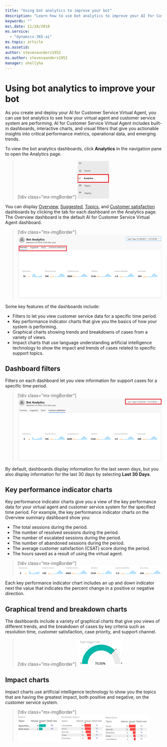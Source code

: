 ```yaml
---
title: "Using bot analytics to improve your bot"
description: "Learn how to use bot analytics to improve your AI for Customer Service Virtual Agent bot."
keywords: ""
ms\.date: 11/28/2018
ms.service:
  - "dynamics-365-ai"
ms.topic: article
ms.assetid: 
author: stevesaunders1952
ms.author: stevesaunders1952
manager: shellyha
---
```


# Using bot analytics to improve your bot

As you create and deploy your AI for Customer Service Virtual Agent, you can use bot analytics to see how your virtual agent and customer service system are performing. AI for Customer Service Virtual Agent includes built-in dashboards, interactive charts, and visual filters that give you actionable insights into critical performance metrics, operational data, and emerging trends.

To view the bot analytics dashboards, click **Analytics** in the navigation pane to open the Analytics page.

   > [!div class="mx-imgBorder"]
   > ![Open Analytics page](media/analytics-1.png)

You can display [Overview](dashboard-overview.md), [Suggested](dashboard-suggested.md), [Topics](dashboard-topics.md), and [Customer satisfaction](dashboard-csat.md) dashboards by clicking the tab for each dashboard on the Analytics page. The Overview dashboard is the default AI for Customer Service Virtual Agent dashboard.

   > [!div class="mx-imgBorder"]
   > ![Dashboard tabs](media/analytics-2.png)

Some key features of the dashboards include:

* Filters to let you view customer service data for a specific time period.
* Key performance indicator charts that give you the basics of how your system is performing.
* Graphical charts showing trends and breakdowns of cases from a variety of views.
* Impact charts that use language understanding artificial intelligence technology to show the impact and trends of cases related to specific support topics.

## Dashboard filters

Filters on each dashboard let you view information for support cases for a specific time period.

> [!div class="mx-imgBorder"]
> ![Dashboard filters](media/analytics-3.png)

By default, dashboards display information for the last seven days, but you also display information for the last 30 days by selecting **Last 30 Days**.

## Key performance indicator charts

Key performance indicator charts give you a view of the key performance data for your virtual agent and customer service system for the specified time period. For example, the key performance indicator charts on the Overview summary dashboard show you:

* The total sessions during the period.
* The number of resolved sessions during the period.
* The number of escalated sessions during the period.
* The number of abandoned sessions during the period.
* The average customer satisfaction (CSAT) score during the period.
* The hours saved as a result of using the virtual agent.

> [!div class="mx-imgBorder"]
> ![KPI summary charts](media/analytics-4.PNG)

Each key performance indicator chart includes an up and down indicator next the value that indicates the percent change in a positive or negative direction.

## Graphical trend and breakdown charts

The dashboards include a variety of graphical charts that give you views of different trends, and the breakdown of cases by key criteria such as resolution time, customer satisfaction, case priority, and support channel.

> [!div class="mx-imgBorder"]
> ![Graphical charts](media/analytics-5.PNG)

## Impact charts

Impact charts use artificial intelligence technology to show you the topics that are having the greatest impact, both positive and negative, on the customer service system.

> [!div class="mx-imgBorder"]
> ![Impact charts](media/analytics-6.PNG)